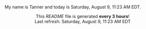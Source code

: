My name is Tanner and today is Saturday, August 9, 11:23 AM EDT.

<p align="center">This <i>README</i> file is generated <b>every 3 hours</b>!</br>Last refresh: Saturday, August 9, 11:23 AM EDT<br /></p>
